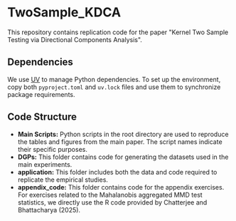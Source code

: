 # TwoSample_KDCA

This repository contains replication code for the paper "Kernel Two Sample Testing via Directional Components Analysis".

## Dependencies

We use [UV](https://github.com/astral-sh/uv) to manage Python dependencies. To set up the environment, copy both `pyproject.toml` and `uv.lock` files and use them to synchronize package requirements.

## Code Structure

- **Main Scripts:** Python scripts in the root directory are used to reproduce the tables and figures from the main paper. The script names indicate their specific purposes.
- **DGPs:** This folder contains code for generating the datasets used in the main experiments.
- **application:** This folder includes both the data and code required to replicate the empirical studies.
- **appendix_code:** This folder contains code for the appendix exercises. For exercises related to the Mahalanobis aggregated MMD test statistics, we directly use the R code provided by Chatterjee and Bhattacharya (2025).

